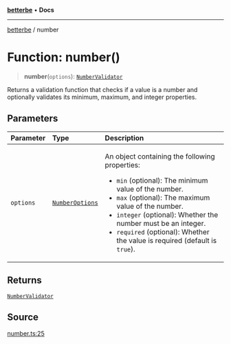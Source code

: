 [**betterbe**](../README.md) • **Docs**

---

[betterbe](../README.md) / number

# Function: number()

> **number**(`options`): [`NumberValidator`](../interfaces/NumberValidator.md)

Returns a validation function that checks if a value is a number and
optionally validates its minimum, maximum, and integer properties.

## Parameters

| Parameter | Type                                              | Description                                                                                                                                                                                                                                                                                                                                 |
| :-------- | :------------------------------------------------ | :------------------------------------------------------------------------------------------------------------------------------------------------------------------------------------------------------------------------------------------------------------------------------------------------------------------------------------------ |
| `options` | [`NumberOptions`](../interfaces/NumberOptions.md) | <p>An object containing the following properties:</p><ul><li>`min` (optional): The minimum value of the number.</li><li>`max` (optional): The maximum value of the number.</li><li>`integer` (optional): Whether the number must be an integer.</li><li>`required` (optional): Whether the value is required (default is `true`).</li></ul> |

## Returns

[`NumberValidator`](../interfaces/NumberValidator.md)

## Source

[number.ts:25](https://github.com/ericvera/betterbe/blob/main/src/number.ts#L25)
